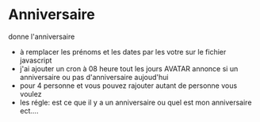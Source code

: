 # Anniversaire
 donne l'anniversaire
- à remplacer les prénoms et les dates par les votre sur le fichier javascript
- j'ai ajouter un cron à 08 heure tout les jours AVATAR annonce si un anniversaire ou pas d'anniversaire aujoud'hui
- pour 4 personne et vous pouvez rajouter autant de personne vous voulez
- les régle: est ce que il y a un anniversaire ou quel est mon anniversaire ect....
